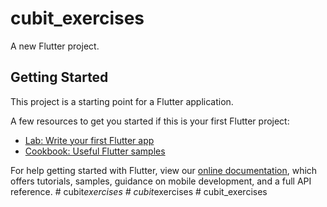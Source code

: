 # cubit_exercises

A new Flutter project.

## Getting Started

This project is a starting point for a Flutter application.

A few resources to get you started if this is your first Flutter project:

- [Lab: Write your first Flutter app](https://flutter.dev/docs/get-started/codelab)
- [Cookbook: Useful Flutter samples](https://flutter.dev/docs/cookbook)

For help getting started with Flutter, view our
[online documentation](https://flutter.dev/docs), which offers tutorials,
samples, guidance on mobile development, and a full API reference.
#   c u b i t _ e x e r c i s e s  
 #   c u b i t _ e x e r c i s e s  
 #   c u b i t _ e x e r c i s e s  
 
